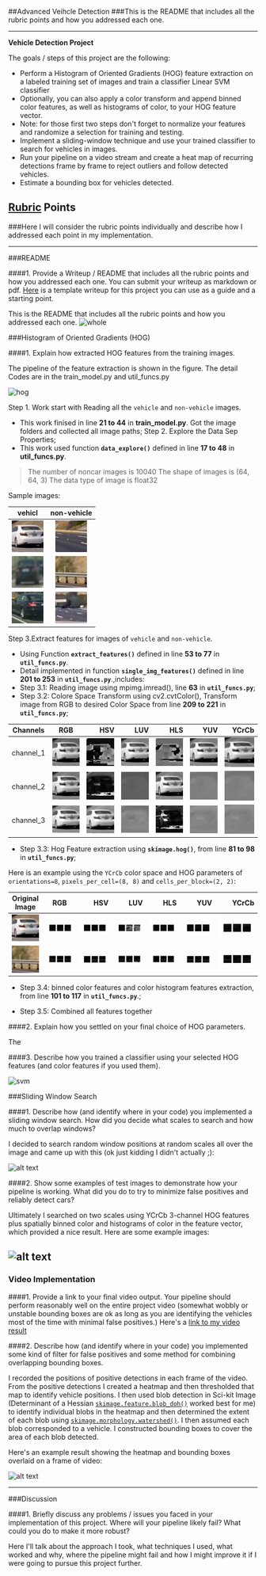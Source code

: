 ##Advanced Veihcle Detection
###This is the README that includes all the rubric points and how you addressed each one.

---

**Vehicle Detection Project**

The goals / steps of this project are the following:

* Perform a Histogram of Oriented Gradients (HOG) feature extraction on a labeled training set of images and train a classifier Linear SVM classifier
* Optionally, you can also apply a color transform and append binned color features, as well as histograms of color, to your HOG feature vector. 
* Note: for those first two steps don't forget to normalize your features and randomize a selection for training and testing.
* Implement a sliding-window technique and use your trained classifier to search for vehicles in images.
* Run your pipeline on a video stream and create a heat map of recurring detections frame by frame to reject outliers and follow detected vehicles.
* Estimate a bounding box for vehicles detected.

[//]: # (Image References)
[image1]: ./examples/car_not_car.png
[image2]: ./examples/HOG_example.jpg
[image3]: ./examples/sliding_windows.jpg
[image4]: ./examples/sliding_window.jpg
[image5]: ./examples/img50.jpg
[image6]: ./examples/example_output.jpg
[video1]: ./project_video.mp4


[imagecol1]: https://github.com/shangliy/Advanced-Veihcle-Detection/blob/master/reference_imgs/car_1_RGB_0.png?raw=true
[imagecol2]: https://github.com/shangliy/Advanced-Veihcle-Detection/blob/master/reference_imgs/car_1_RGB_1.png?raw=true
[imagecol3]: https://github.com/shangliy/Advanced-Veihcle-Detection/blob/master/reference_imgs/car_1_RGB_2.png?raw=true
[imagecol4]: https://github.com/shangliy/Advanced-Veihcle-Detection/blob/master/reference_imgs/car_1_HSV_0.png?raw=true
[imagecol5]: https://github.com/shangliy/Advanced-Veihcle-Detection/blob/master/reference_imgs/car_1_HSV_1.png?raw=true
[imagecol6]: https://github.com/shangliy/Advanced-Veihcle-Detection/blob/master/reference_imgs/car_1_HSV_2.png?raw=true
[imagecol7]: https://github.com/shangliy/Advanced-Veihcle-Detection/blob/master/reference_imgs/car_1_LUV_0.png?raw=true
[imagecol8]: https://github.com/shangliy/Advanced-Veihcle-Detection/blob/master/reference_imgs/car_1_LUV_1.png?raw=true
[imagecol9]: https://github.com/shangliy/Advanced-Veihcle-Detection/blob/master/reference_imgs/car_1_LUV_2.png?raw=true
[imagecol10]: https://github.com/shangliy/Advanced-Veihcle-Detection/blob/master/reference_imgs/car_1_HLS_0.png?raw=true
[imagecol11]: https://github.com/shangliy/Advanced-Veihcle-Detection/blob/master/reference_imgs/car_1_HLS_1.png?raw=true
[imagecol12]: https://github.com/shangliy/Advanced-Veihcle-Detection/blob/master/reference_imgs/car_1_HLS_2.png?raw=true
[imagecol13]: https://github.com/shangliy/Advanced-Veihcle-Detection/blob/master/reference_imgs/car_1_YUV_0.png?raw=true
[imagecol14]: https://github.com/shangliy/Advanced-Veihcle-Detection/blob/master/reference_imgs/car_1_YUV_1.png?raw=true
[imagecol15]: https://github.com/shangliy/Advanced-Veihcle-Detection/blob/master/reference_imgs/car_1_YUV_2.png?raw=true
[imagecol16]: https://github.com/shangliy/Advanced-Veihcle-Detection/blob/master/reference_imgs/car_1_YCrCb_0.png?raw=true
[imagecol17]: https://github.com/shangliy/Advanced-Veihcle-Detection/blob/master/reference_imgs/car_1_YCrCb_1.png?raw=true
[imagecol18]: https://github.com/shangliy/Advanced-Veihcle-Detection/blob/master/reference_imgs/car_1_YCrCb_2.png?raw=true


[imagehog1]: https://github.com/shangliy/Advanced-Veihcle-Detection/blob/master/reference_imgs/car_1_hog_rgb.png?raw=true
[imagehog2]: https://github.com/shangliy/Advanced-Veihcle-Detection/blob/master/reference_imgs/car_1_hog_hsv.png?raw=true
[imagehog3]: https://github.com/shangliy/Advanced-Veihcle-Detection/blob/master/reference_imgs/car_1_hog_LUV.png?raw=true
[imagehog4]: https://github.com/shangliy/Advanced-Veihcle-Detection/blob/master/reference_imgs/car_1_hog_hls.png?raw=true
[imagehog5]: https://github.com/shangliy/Advanced-Veihcle-Detection/blob/master/reference_imgs/car_1_hog_yuv.png?raw=true
[imagehog6]: https://github.com/shangliy/Advanced-Veihcle-Detection/blob/master/reference_imgs/car_1_hog_ycc.png?raw=true

[imagehog7]: https://github.com/shangliy/Advanced-Veihcle-Detection/blob/master/reference_imgs/noncar_2_hog_rgb.png?raw=true
[imagehog8]: https://github.com/shangliy/Advanced-Veihcle-Detection/blob/master/reference_imgs/noncar_2_hog_hsv.png?raw=true
[imagehog9]: https://github.com/shangliy/Advanced-Veihcle-Detection/blob/master/reference_imgs/noncar_2_hog_LUV.png?raw=true
[imagehog10]: https://github.com/shangliy/Advanced-Veihcle-Detection/blob/master/reference_imgs/noncar_2_hog_hls.png?raw=true
[imagehog11]: https://github.com/shangliy/Advanced-Veihcle-Detection/blob/master/reference_imgs/noncar_2_hog_YUV.png?raw=true
[imagehog12]: https://github.com/shangliy/Advanced-Veihcle-Detection/blob/master/reference_imgs/noncar_2_hog_ycc.png?raw=true



## [Rubric](https://review.udacity.com/#!/rubrics/513/view) Points
###Here I will consider the rubric points individually and describe how I addressed each point in my implementation.  

---
###README

####1. Provide a Writeup / README that includes all the rubric points and how you addressed each one.  You can submit your writeup as markdown or pdf.  [Here](https://github.com/udacity/CarND-Vehicle-Detection/blob/master/writeup_template.md) is a template writeup for this project you can use as a guide and a starting point.

This is the README that includes all the rubric points and how you addressed each one.
![whole](https://github.com/shangliy/Advanced-Veihcle-Detection/blob/master/reference_imgs/Svm_Training_whole.png?raw=true)

###Histogram of Oriented Gradients (HOG)

####1. Explain how extracted HOG features from the training images.

The pipeline of the feature extraction is shown in the figure.
The detail Codes are in the train_model.py and util_funcs.py

![hog](https://github.com/shangliy/Advanced-Veihcle-Detection/blob/master/reference_imgs/Svm_Training_hog.png?raw=true)

Step 1. Work start with Reading all the `vehicle` and `non-vehicle` images.
* This work finised in line **21 to 44** in **train_model.py**. Got the image folders and collected all image paths;
Step 2. Explore the Data Sep Properties;
* This work used function **`data_explore()`** defined in line **17 to 48** in **util_funcs.py**.

>The number of noncar images is  10040
>The shape of  images is  (64, 64, 3)
>The data type of image is float32

Sample images:

| vehicl   |      non-vehicle    |
|----------|:-------------:|
| ![alt text](https://github.com/shangliy/Advanced-Veihcle-Detection/blob/master/reference_imgs/car_1.jpg?raw=true) |  ![alt text](https://github.com/shangliy/Advanced-Veihcle-Detection/blob/master/reference_imgs/noncar_1.jpg?raw=true) |
| ![alt text](https://github.com/shangliy/Advanced-Veihcle-Detection/blob/master/reference_imgs/car_3.png?raw=true)|    ![alt text](https://github.com/shangliy/Advanced-Veihcle-Detection/blob/master/reference_imgs/noncar_2.jpg?raw=true)   | 
| ![alt text](https://github.com/shangliy/Advanced-Veihcle-Detection/blob/master/reference_imgs/car_4.png?raw=true) | ![alt text](https://github.com/shangliy/Advanced-Veihcle-Detection/blob/master/reference_imgs/noncar_4.jpg?raw=true)|  

Step 3.Extract features for images of `vehicle` and `non-vehicle`. 
* Using Function **`extract_features()`** defined in line **53 to 77** in **`util_funcs.py`**.
* Detail implemented in function **`single_img_features()`** defined in line **201 to 253** in **`util_funcs.py`**.,includes:
 * Step 3.1: Reading image using mpimg.imread(), line **63** in **`util_funcs.py`**;
 * Step 3.2: Colore Space Transform using cv2.cvtColor(), Transform image from RGB to desired Color Space from line **209 to 221**  in **`util_funcs.py`**;

| Channels  |      RGB      | HSV | LUV|HLS|YUV|YCrCb|
|---------- |:-------------:|------:|------:|------:|------:|------:|
| channel_1 |  ![alt text][imagecol1] |  ![alt text][imagecol4] | ![alt text][imagecol7]| ![alt text][imagecol10] |  ![alt text][imagecol13] |  ![alt text][imagecol16] |
| channel_2 |  ![alt text][imagecol2] |  ![alt text][imagecol5] | ![alt text][imagecol8]| ![alt text][imagecol11] | ![alt text][imagecol14] | ![alt text][imagecol17] |
| channel_3 |  ![alt text][imagecol3] |  ![alt text][imagecol6] | ![alt text][imagecol9]| ![alt text][imagecol12] | ![alt text][imagecol15] | ![alt text][imagecol18] |
 
 
 * Step 3.3: Hog Feature extraction using **`skimage.hog()`**, from line **81 to 98**  in **`util_funcs.py`**;

Here is an example using the `YCrCb` color space and HOG parameters of `orientations=8`, `pixels_per_cell=(8, 8)` and `cells_per_block=(2, 2)`:


| Original Image  |      RGB      |  HSV   | LUV | HLS | YUV  |  YCrCb   |
|---------- |:-------------:|------:|------:|------:|------:|------:|
| ![](https://github.com/shangliy/Advanced-Veihcle-Detection/blob/master/reference_imgs/car_1.jpg?raw=true) |  ![alt text][imagehog1] |  ![alt text][imagehog2] | ![alt text][imagehog3]| ![alt text][imagehog4] |  ![alt text][imagehog5] |  ![alt text][imagehog6] |
| ![](https://github.com/shangliy/Advanced-Veihcle-Detection/blob/master/reference_imgs/noncar_2.jpg?raw=true) |  ![alt text][imagehog7] |  ![alt text][imagehog8] | ![alt text][imagehog9]| ![alt text][imagehog10] |  ![alt text][imagehog11] |  ![alt text][imagehog12] |
 
 
 * Step 3.4: binned color features and color histogram features  extraction, from line **101 to 117**  in **`util_funcs.py`**.;
 
 * Step 3.5: Combined all features together


####2. Explain how you settled on your final choice of HOG parameters.

The 

####3. Describe how you trained a classifier using your selected HOG features (and color features if you used them).

![svm](https://github.com/shangliy/Advanced-Veihcle-Detection/blob/master/reference_imgs/Svm_Training_svm.png?raw=true)

###Sliding Window Search

####1. Describe how (and identify where in your code) you implemented a sliding window search.  How did you decide what scales to search and how much to overlap windows?

I decided to search random window positions at random scales all over the image and came up with this (ok just kidding I didn't actually ;):

![alt text][image3]

####2. Show some examples of test images to demonstrate how your pipeline is working.  What did you do to try to minimize false positives and reliably detect cars?

Ultimately I searched on two scales using YCrCb 3-channel HOG features plus spatially binned color and histograms of color in the feature vector, which provided a nice result.  Here are some example images:

![alt text][image4]
---

### Video Implementation

####1. Provide a link to your final video output.  Your pipeline should perform reasonably well on the entire project video (somewhat wobbly or unstable bounding boxes are ok as long as you are identifying the vehicles most of the time with minimal false positives.)
Here's a [link to my video result](./project_video.mp4)


####2. Describe how (and identify where in your code) you implemented some kind of filter for false positives and some method for combining overlapping bounding boxes.

I recorded the positions of positive detections in each frame of the video.  From the positive detections I created a heatmap and then thresholded that map to identify vehicle positions.  I then used blob detection in Sci-kit Image (Determinant of a Hessian [`skimage.feature.blob_doh()`](http://scikit-image.org/docs/dev/auto_examples/plot_blob.html) worked best for me) to identify individual blobs in the heatmap and then determined the extent of each blob using [`skimage.morphology.watershed()`](http://scikit-image.org/docs/dev/auto_examples/plot_watershed.html). I then assumed each blob corresponded to a vehicle.  I constructed bounding boxes to cover the area of each blob detected.  

Here's an example result showing the heatmap and bounding boxes overlaid on a frame of video:

![alt text][image5]

---

###Discussion

####1. Briefly discuss any problems / issues you faced in your implementation of this project.  Where will your pipeline likely fail?  What could you do to make it more robust?

Here I'll talk about the approach I took, what techniques I used, what worked and why, where the pipeline might fail and how I might improve it if I were going to pursue this project further.  


